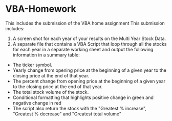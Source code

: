 # VBA-Homework
This includes the submission of the VBA home assignment
This submission includes:
1) A screen shot for each year of your results on the Multi Year Stock Data.
2) A separate file that contains a VBA Script that loop through all the stocks for each year in a separate working sheet and output the following information in a summary table:
* The ticker symbol.
* Yearly change from opening price at the beginning of a given year to the closing price at the end of that year.
* The percent change from opening price at the beginning of a given year to the closing price at the end of that year.
* The total stock volume of the stock.
* Conditional formatting that highlights positive change in green and negative change in red
* The script also return the stock with the "Greatest % increase", "Greatest % decrease" and "Greatest total volume"
